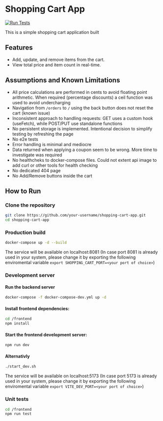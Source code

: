 # Shopping Cart App

[![Run Tests](https://github.com/AchilleasMich/shopping-cart-app/actions/workflows/test.yml/badge.svg)](https://github.com/AchilleasMich/shopping-cart-app/actions/workflows/test.yml)

This is a simple shopping cart application built

## Features

- Add, update, and remove items from the cart.
- View total price and item count in real-time.

## Assumptions and Known Limitations
- All price calculations are performed in cents to avoid floating point arithmetic. When required (percentage discounts) a ceil function was used to avoid undercharging
- Navigation from `/orders` to `/` using the back button does not reset the cart (known issue)
- Inconsistent approach to handling requests: GET uses a custom hook (useFetch), while POST/PUT use standalone functions
- No persistent storage is implemented. Intentional decision to simplify testing by refreshing the page
- No e2e tests
- Error handling is minimal and mediocre
- Data returned when applying a coupon seem to be wrong. More time to investigate was required
- No healthcheks to docker-compose files. Could not extent api image to add curl or other tools for health checking
- No dedicated 404 page
- No Add/Remove buttons inside the cart


## How to Run

### Clone the repository

```bash
git clone https://github.com/your-username/shopping-cart-app.git
cd shopping-cart-app
```


### Production build

```bash
docker-compose up -d --build
```

The service will be available on localhost:8081
(In case port 8081 is already used in your system, please change it by exporting the following enviromental variable `export SHOPPING_CART_PORT=<your port of choice>`)


### Development server

#### Run the backend server

```bash
docker-compose -f docker-compose-dev.yml up -d
```

#### Install frontend dependencies:

```bash
cd /frontend
npm install
```

#### Start the frontend development server:

```bash
npm run dev
```

#### Alternativly

```bash
./start_dev.sh
```

The service will be available on localhost:5173
(In case port 5173 is already used in your system, please change it by exporting the following enviromental variable `export VITE_DEV_PORT=<your port of choice>`)


### Unit tests
```bash
cd /frontend
npm run test
```
